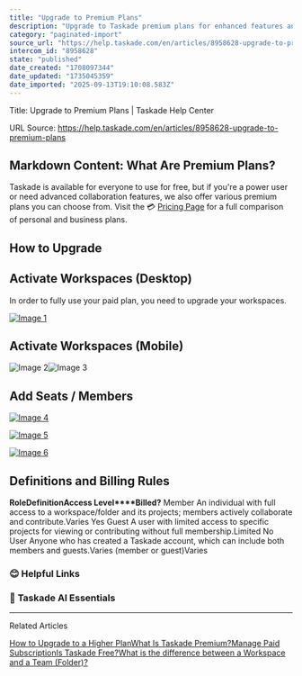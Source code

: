 ```yaml
---
title: "Upgrade to Premium Plans"
description: "Upgrade to Taskade premium plans for enhanced features and tools."
category: "paginated-import"
source_url: "https://help.taskade.com/en/articles/8958628-upgrade-to-premium-plans"
intercom_id: "8958628"
state: "published"
date_created: "1708097344"
date_updated: "1735045359"
date_imported: "2025-09-13T19:10:08.583Z"
---
```


Title: Upgrade to Premium Plans | Taskade Help Center

URL Source: https://help.taskade.com/en/articles/8958628-upgrade-to-premium-plans

Markdown Content:
**What Are Premium Plans?**
---------------------------

Taskade is available for everyone to use for free, but if you're a power user or need advanced collaboration features, we also offer various premium plans you can choose from. Visit the 💳 [Pricing Page](https://www.taskade.com/pricing) for a full comparison of personal and business plans.

**How to Upgrade**
------------------

Activate Workspaces (Desktop)
-----------------------------

In order to fully use your paid plan, you need to upgrade your workspaces.

[![Image 1](https://downloads.intercomcdn.com/i/o/1127946919/48716774656767899fd1cbf1/upgrade-workspace.png?expires=1757792700&signature=80af4bf756af4b95a9e996bb9dfb31aecaad2182e721e1e9ef67fc7ac36e4e87&req=dSElEcB6m4heUPMW1HO4zbXLA4FsxwLl7eFjRlRh5QTG3p17yRF9msvI7nR6%0AxTD4k00xo4t1lAwABzw%3D%0A)](https://downloads.intercomcdn.com/i/o/1127946919/48716774656767899fd1cbf1/upgrade-workspace.png?expires=1757792700&signature=80af4bf756af4b95a9e996bb9dfb31aecaad2182e721e1e9ef67fc7ac36e4e87&req=dSElEcB6m4heUPMW1HO4zbXLA4FsxwLl7eFjRlRh5QTG3p17yRF9msvI7nR6%0AxTD4k00xo4t1lAwABzw%3D%0A)

Activate Workspaces (Mobile)
----------------------------

![Image 2](https://downloads.intercomcdn.com/i/o/plyqw4hf/1310256166/8385104239fce22c19462f1f2bdb/IMG_5BA19F8E8BDD-1.jpeg?expires=1757916000&signature=14c23f6950469ca10c498aaf8ad4da6ce64c362d9f4ba2ed3da489ab7d493b38&req=dSMmFst7m4BZX%2FMW3Hu4gV13RY3OS5M6n4Eg8o7TwXvNuv3QLLmwjKk7Bkoy%0A6g%3D%3D%0A)![Image 3](https://downloads.intercomcdn.com/i/o/plyqw4hf/1310256354/6c978bc97c75524d9d226ba4201e/IMG_0086.jpg?expires=1757916000&signature=1635a13699bc16f5327ef2d2aecf1e6416c8ca1b07ebac393d71b90683f6ae09&req=dSMmFst7m4JaXfMW3Hu4gd45rqV9a42XEgIl4wiOfH5DGiunQul%2B1jLeg4KX%0A7w%3D%3D%0A)

Add Seats / Members
-------------------

[![Image 4](https://downloads.intercomcdn.com/i/o/plyqw4hf/1248528202/e8b669063d3db44162480eabe683/add-seats-1.jpg?expires=1757792700&signature=7bc02187d4b4d65b4e0dd47f50171a9284389cfaca08ea42d5f1ba9223256bbb&req=dSIjHsx8lYNfW%2FMW1HO4zX52uiX8ILGdijlLcxcTRuBfB9MkyMddMgQ8f5rE%0AQZ4%2BIW1oLX8wrYTHlsE%3D%0A)](https://downloads.intercomcdn.com/i/o/plyqw4hf/1248528202/e8b669063d3db44162480eabe683/add-seats-1.jpg?expires=1757792700&signature=7bc02187d4b4d65b4e0dd47f50171a9284389cfaca08ea42d5f1ba9223256bbb&req=dSIjHsx8lYNfW%2FMW1HO4zX52uiX8ILGdijlLcxcTRuBfB9MkyMddMgQ8f5rE%0AQZ4%2BIW1oLX8wrYTHlsE%3D%0A)

[![Image 5](https://downloads.intercomcdn.com/i/o/plyqw4hf/1248528434/49cebf41a0e8a4c7bd01d70f0ee6/add-seats-slider-1.jpg?expires=1757792700&signature=c722f980926608d6c0d0194773b0e78bdee1d22c00827579ad717107624113a9&req=dSIjHsx8lYVcXfMW1HO4zTFsI7LKtwDpzQZum6oWsgmbGJXqGrw67Y55SVHM%0AEcKTRiYP7XQyHXXQDls%3D%0A)](https://downloads.intercomcdn.com/i/o/plyqw4hf/1248528434/49cebf41a0e8a4c7bd01d70f0ee6/add-seats-slider-1.jpg?expires=1757792700&signature=c722f980926608d6c0d0194773b0e78bdee1d22c00827579ad717107624113a9&req=dSIjHsx8lYVcXfMW1HO4zTFsI7LKtwDpzQZum6oWsgmbGJXqGrw67Y55SVHM%0AEcKTRiYP7XQyHXXQDls%3D%0A)

[![Image 6](https://downloads.intercomcdn.com/i/o/plyqw4hf/1248528956/6ff20a4e884b70ac8edf1c7361a4/add-seats-payment.jpg?expires=1757792700&signature=5b0ff1e8c558cfde1673187a2d034dfc75cfec9e51869f4b8374b07eac1d5582&req=dSIjHsx8lYhaX%2FMW1HO4za4X4pOwK%2BBJfyIVTMP%2B%2F58We2xWMD37OXqqRJD5%0AIc9kxNrTvWXyELkjQr4%3D%0A)](https://downloads.intercomcdn.com/i/o/plyqw4hf/1248528956/6ff20a4e884b70ac8edf1c7361a4/add-seats-payment.jpg?expires=1757792700&signature=5b0ff1e8c558cfde1673187a2d034dfc75cfec9e51869f4b8374b07eac1d5582&req=dSIjHsx8lYhaX%2FMW1HO4za4X4pOwK%2BBJfyIVTMP%2B%2F58We2xWMD37OXqqRJD5%0AIc9kxNrTvWXyELkjQr4%3D%0A)

**Definitions and Billing Rules**
---------------------------------

**Role****Definition****Access Level****Billed?**
Member An individual with full access to a workspace/folder and its projects; members actively collaborate and contribute.Varies Yes
Guest A user with limited access to specific projects for viewing or contributing without full membership.Limited No
User Anyone who has created a Taskade account, which can include both members and guests.Varies (member or guest)Varies

### **😊 Helpful Links**

### 🤖 **Taskade AI Essentials**

* * *

Related Articles

[How to Upgrade to a Higher Plan](https://help.taskade.com/en/articles/8958623-how-to-upgrade-to-a-higher-plan)[What Is Taskade Premium?](https://help.taskade.com/en/articles/8958627-what-is-taskade-premium)[Manage Paid Subscription](https://help.taskade.com/en/articles/8958630-manage-paid-subscription)[Is Taskade Free?](https://help.taskade.com/en/articles/8958646-is-taskade-free)[What is the difference between a Workspace and a Team (Folder)?](https://help.taskade.com/en/articles/8958655-what-is-the-difference-between-a-workspace-and-a-team-folder)
